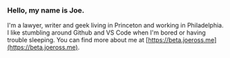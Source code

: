 ### Hello, my name is Joe.

I'm a lawyer, writer and geek living in Princeton and working in Philadelphia. I like stumbling around Github and VS Code when I'm bored or having trouble sleeping. You can find more about me at [https://beta.joeross.me](https://beta.joeross.me).

